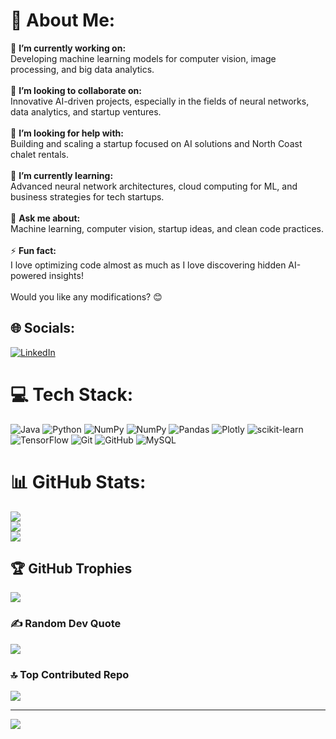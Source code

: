 # 💫 About Me:
🔭 **I’m currently working on:**  <br>Developing machine learning models for computer vision, image processing, and big data analytics.  <br><br>🤝 **I’m looking to collaborate on:**  <br>Innovative AI-driven projects, especially in the fields of neural networks, data analytics, and startup ventures.  <br><br>👐 **I’m looking for help with:**  <br>Building and scaling a startup focused on AI solutions and North Coast chalet rentals.  <br><br>🌱 **I’m currently learning:**  <br>Advanced neural network architectures, cloud computing for ML, and business strategies for tech startups.  <br><br>💬 **Ask me about:**  <br>Machine learning, computer vision, startup ideas, and clean code practices.  <br><br>⚡ **Fun fact:**  <br>I love optimizing code almost as much as I love discovering hidden AI-powered insights!  <br><br>Would you like any modifications? 😊


## 🌐 Socials:
[![LinkedIn](https://img.shields.io/badge/LinkedIn-%230077B5.svg?logo=linkedin&logoColor=white)](https://linkedin.com/in/https://www.linkedin.com/in/abdullah-abdalgawwad) 

# 💻 Tech Stack:
![Java](https://img.shields.io/badge/java-%23ED8B00.svg?style=for-the-badge&logo=openjdk&logoColor=white) ![Python](https://img.shields.io/badge/python-3670A0?style=for-the-badge&logo=python&logoColor=ffdd54) ![NumPy](https://img.shields.io/badge/numpy-%23013243.svg?style=for-the-badge&logo=numpy&logoColor=white) ![NumPy](https://img.shields.io/badge/numpy-%23013243.svg?style=for-the-badge&logo=numpy&logoColor=white) ![Pandas](https://img.shields.io/badge/pandas-%23150458.svg?style=for-the-badge&logo=pandas&logoColor=white) ![Plotly](https://img.shields.io/badge/Plotly-%233F4F75.svg?style=for-the-badge&logo=plotly&logoColor=white) ![scikit-learn](https://img.shields.io/badge/scikit--learn-%23F7931E.svg?style=for-the-badge&logo=scikit-learn&logoColor=white) ![TensorFlow](https://img.shields.io/badge/TensorFlow-%23FF6F00.svg?style=for-the-badge&logo=TensorFlow&logoColor=white) ![Git](https://img.shields.io/badge/git-%23F05033.svg?style=for-the-badge&logo=git&logoColor=white) ![GitHub](https://img.shields.io/badge/github-%23121011.svg?style=for-the-badge&logo=github&logoColor=white) ![MySQL](https://img.shields.io/badge/mysql-4479A1.svg?style=for-the-badge&logo=mysql&logoColor=white)
# 📊 GitHub Stats:
![](https://github-readme-stats.vercel.app/api?username=gawadx1&theme=default&hide_border=false&include_all_commits=false&count_private=false)<br/>
![](https://github-readme-streak-stats.herokuapp.com/?user=gawadx1&theme=default&hide_border=false)<br/>
![](https://github-readme-stats.vercel.app/api/top-langs/?username=gawadx1&theme=default&hide_border=false&include_all_commits=false&count_private=false&layout=compact)

## 🏆 GitHub Trophies
![](https://github-profile-trophy.vercel.app/?username=gawadx1&theme=radical&no-frame=false&no-bg=true&margin-w=4)

### ✍️ Random Dev Quote
![](https://quotes-github-readme.vercel.app/api?type=horizontal&theme=radical)

### 🔝 Top Contributed Repo
![](https://github-contributor-stats.vercel.app/api?username=gawadx1&limit=5&theme=dark&combine_all_yearly_contributions=true)

---
[![](https://visitcount.itsvg.in/api?id=gawadx1&icon=0&color=0)](https://visitcount.itsvg.in)

<!-- Proudly created with GPRM ( https://gprm.itsvg.in ) -->
